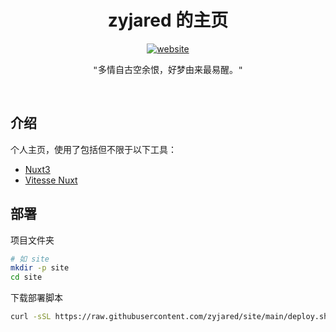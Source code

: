 <h1 align="center">zyjared 的主页</h1>

<p align="center">
<a href="https://zyjared.com"><img src="https://img.shields.io/badge/website-zyjared.com-blue?style=flat-square" alt="website" /></a>
</p>

<p align="center">
<samp>"多情自古空余恨，好梦由来最易醒。"</samp>
</p>

<br>

## 介绍

个人主页，使用了包括但不限于以下工具：

- [Nuxt3](https://nuxt.com/)
- [Vitesse Nuxt](https://github.com/antfu/vitesse-nuxt)

## 部署

项目文件夹

```bash
# 如 site
mkdir -p site
cd site
```

下载部署脚本

```bash
curl -sSL https://raw.githubusercontent.com/zyjared/site/main/deploy.sh | bash
```
